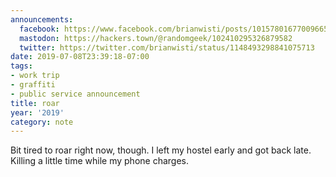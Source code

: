 ```yaml
---
announcements:
  facebook: https://www.facebook.com/brianwisti/posts/10157801677009665
  mastodon: https://hackers.town/@randomgeek/102410295326879582
  twitter: https://twitter.com/brianwisti/status/1148493298841075713
date: 2019-07-08T23:39:18-07:00
tags:
- work trip
- graffiti
- public service announcement
title: roar
year: '2019'
category: note
---
```


Bit tired to roar right now, though. I left my hostel early and got back late.
Killing a little time while my phone charges.
